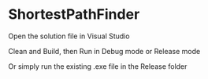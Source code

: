 # ShortestPathFinder

Open the solution file in Visual Studio

Clean and Build, then Run in Debug mode or Release mode

Or simply run the existing .exe file in the Release folder